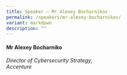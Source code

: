 ```yaml
---
title: Speaker – Mr Alexey Bocharnikov
permalink: /speakers/mr-alexey-bocharnikov/
variant: markdown
description: ""
---
```

#### **Mr Alexey Bocharniko**

*Director of Cybersecurity Strategy, <br> Accenture*